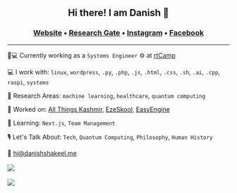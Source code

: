 ## <p align="center">Hi there! I am Danish 👋</p>
### <p align="center">[Website](https://danishshakeel.me "Danish's Homepage") &#8226; [Research Gate](https://www.researchgate.net/profile/Danish-Shakeel-2 "Danish's RG") &#8226; [Instagram](https://instagram.com/iamdanish17 "Danish's Instagram") &#8226; [Facebook](https://facebook.com/danishshakeel17 "Danish's Facebook")
---
🏡💻 Currently working as a `Systems Engineer` ⚙️ at [rtCamp](https://rtcamp.com "rtCamp")
  
💻 I work with:  `linux`, `wordpress`, `.py`, `.php`, `.js`, `.html`, `.css`, `.sh`, `.ai`, `.cpp`, `raspi`, `systems`

🔬 Research Areas: `machine learning`, `healthcare`, `quantum computing`

🔧 Worked on: [All Things Kashmir](https://allthingskashmir.com), [EzeSkool](https://ezeskool.com/), [EasyEngine](https://easyengine.io)

🎼 Learning: `Next.js`, `Team Management`

🎙 Let's Talk About: `Tech`, `Quantum Computing`, `Philosophy`, `Human History`

📧 [hi@danishshakeel.me](mailto:hi@danishshakeel.me)
<br><br>
<a href="https://github.com/danish17">
  <img align="center" src="https://github-readme-stats.vercel.app/api?username=danish17&show_icons=true&theme=dark" />
</a>
<br><br>
<a href="https://github.com/danish17">
  <img align="center" src="https://github-readme-stats.vercel.app/api/top-langs/?username=danish17&theme=dark&layout=compact" />
</a>
